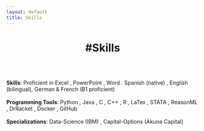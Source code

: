 ```yaml
---
layout: default
title: Skills 
---
```


<div class="center">
    <h1> #Skills</h1>
</div>
<br>
<br>

**Skills**: Proficient in Excel <i class="fas fa-file-excel"></i>, PowerPoint <i class="fas fa-file-powerpoint"></i>, Word <i class="fas fa-file-word"></i>. Spanish (native) , English (bilingual), German & French (B1 proficient) <i class="fas fa-globe"></i>  
<br>
**Programming Tools**: Python <i class="fab fa-python"></i>, Java <i class="fab fa-java"></i>, C <i class="fas fa-code"></i>, C++ <i class="fas fa-code"></i>, R <i class="fab fa-r-project"></i>, LaTex <i class="fas fa-file-alt"></i>, STATA <i class="fas fa-chart-bar"></i>, ReasonML <i class="fas fa-code"></i>, DrRacket <i class="fas fa-code"></i>, Docker <i class="fab fa-docker"></i>, GitHub <i class="fab fa-github"></i>  
<br>
**Specializations**: Data-Science (IBM) <i class="fas fa-database"></i>, Capital-Options (Akuna Capital) <i class="fas fa-chart-line"></i>  

<style>
    .center {
        text-align: center;
    }
    .fa-code {
        color: #333; /* Darker color for generic code icons */
    }
</style>

